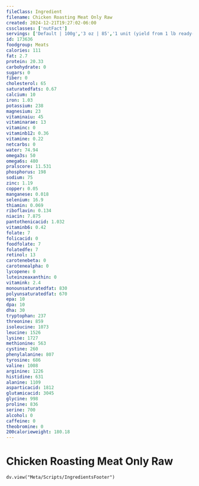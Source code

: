 ```yaml
---
fileClass: Ingredient
filename: Chicken Roasting Meat Only Raw
created: 2024-12-21T19:27:02-06:00
cssclasses: ['nutFact']
servings: ['Default | 100g','3 oz | 85','1 unit (yield from 1 lb ready-to-cook chicken) | 209','1/2 chicken, bone and skin removed | 477']
id: 173636
foodgroup: Meats
calories: 111
fat: 2.7
protein: 20.33
carbohydrate: 0
sugars: 0
fiber: 0
cholesterol: 65
saturatedfats: 0.67
calcium: 10
iron: 1.03
potassium: 238
magnesium: 23
vitaminaiu: 45
vitaminarae: 13
vitaminc: 0
vitaminb12: 0.36
vitamine: 0.22
netcarbs: 0
water: 74.94
omega3s: 50
omega6s: 480
pralscore: 11.531
phosphorus: 198
sodium: 75
zinc: 1.19
copper: 0.05
manganese: 0.018
selenium: 16.9
thiamin: 0.069
riboflavin: 0.134
niacin: 7.875
pantothenicacid: 1.032
vitaminb6: 0.42
folate: 7
folicacid: 0
foodfolate: 7
folatedfe: 7
retinol: 13
carotenebeta: 0
carotenealpha: 0
lycopene: 0
luteinzeaxanthin: 0
vitamink: 2.4
monounsaturatedfat: 830
polyunsaturatedfat: 670
epa: 10
dpa: 10
dha: 30
tryptophan: 237
threonine: 859
isoleucine: 1073
leucine: 1526
lysine: 1727
methionine: 563
cystine: 260
phenylalanine: 807
tyrosine: 686
valine: 1008
arginine: 1226
histidine: 631
alanine: 1109
asparticacid: 1812
glutamicacid: 3045
glycine: 998
proline: 836
serine: 700
alcohol: 0
caffeine: 0
theobromine: 0
200calorieweight: 180.18
---
```


# Chicken Roasting Meat Only Raw

```dataviewjs
dv.view("Meta/Scripts/IngredientsFooter")
```